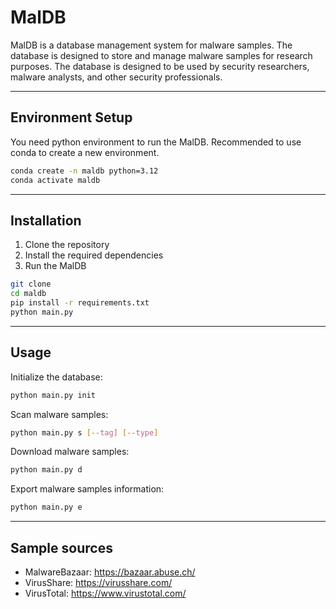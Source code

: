 # MalDB

MalDB is a database management system for malware samples.
The database is designed to store and manage malware samples for research purposes.
The database is designed to be used by security researchers, malware analysts, and other security professionals.

---

## Environment Setup

You need python environment to run the MalDB.
Recommended to use conda to create a new environment.
```bash
conda create -n maldb python=3.12
conda activate maldb
```

---

## Installation

1. Clone the repository
2. Install the required dependencies
3. Run the MalDB

```bash
git clone
cd maldb
pip install -r requirements.txt
python main.py
```

---

## Usage

Initialize the database:

```bash
python main.py init
```

Scan malware samples:

```bash
python main.py s [--tag] [--type]
```

Download malware samples:

```bash
python main.py d
```

Export malware samples information:

```bash
python main.py e
```

---

## Sample sources

- MalwareBazaar: https://bazaar.abuse.ch/
- VirusShare: https://virusshare.com/
- VirusTotal: https://www.virustotal.com/
